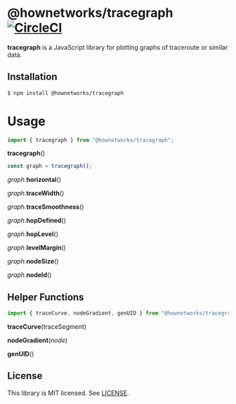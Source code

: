 # @hownetworks/tracegraph [![CircleCI](https://circleci.com/gh/HowNetWorks/tracegraph.svg?style=shield)](https://circleci.com/gh/HowNetWorks/tracegraph)

**tracegraph** is a JavaScript library for plotting graphs of traceroute or similar data.

## Installation

```sh
$ npm install @hownetworks/tracegraph
```

# Usage

```js
import { tracegraph } from "@hownetworks/tracegraph";
```

**tracegraph**()

```js
const graph = tracegraph();
```

*graph*.**horizontal**()

*graph*.**traceWidth**()

*graph*.**traceSmoothness**()

*graph*.**hopDefined**()

*graph*.**hopLevel**()

*graph*.**levelMargin**()

*graph*.**nodeSize**()

*graph*.**nodeId**()

## Helper Functions

```js
import { traceCurve, nodeGradient, genUID } from "@hownetworks/tracegraph";
```

**traceCurve**(traceSegment)

**nodeGradient**(*node*)

**genUID**()

## License

This library is MIT licensed. See [LICENSE](./LICENSE).
